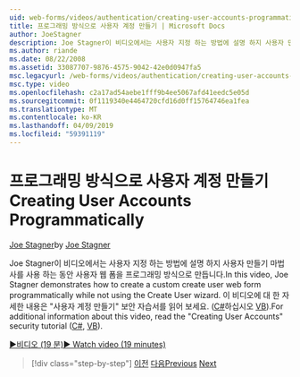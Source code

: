 ```yaml
---
uid: web-forms/videos/authentication/creating-user-accounts-programmatically
title: 프로그래밍 방식으로 사용자 계정 만들기 | Microsoft Docs
author: JoeStagner
description: Joe Stagner이 비디오에서는 사용자 지정 하는 방법에 설명 하지 사용자 만들기 마법사를 사용 하는 동안 사용자 웹 폼을 프로그래밍 방식으로 만듭니다. 에 대 한 추가 있나요...
ms.author: riande
ms.date: 08/22/2008
ms.assetid: 33087707-9876-4575-9042-42e0d0947fa5
msc.legacyurl: /web-forms/videos/authentication/creating-user-accounts-programmatically
msc.type: video
ms.openlocfilehash: c2a17ad54aebe1fff9b4ee5067afd41eedc5e05d
ms.sourcegitcommit: 0f1119340e4464720cfd16d0ff15764746ea1fea
ms.translationtype: MT
ms.contentlocale: ko-KR
ms.lasthandoff: 04/09/2019
ms.locfileid: "59391119"
---
```

# <a name="creating-user-accounts-programmatically"></a><span data-ttu-id="55336-104">프로그래밍 방식으로 사용자 계정 만들기</span><span class="sxs-lookup"><span data-stu-id="55336-104">Creating User Accounts Programmatically</span></span>

<span data-ttu-id="55336-105">[Joe Stagner](https://github.com/JoeStagner)</span><span class="sxs-lookup"><span data-stu-id="55336-105">by [Joe Stagner](https://github.com/JoeStagner)</span></span>

<span data-ttu-id="55336-106">Joe Stagner이 비디오에서는 사용자 지정 하는 방법에 설명 하지 사용자 만들기 마법사를 사용 하는 동안 사용자 웹 폼을 프로그래밍 방식으로 만듭니다.</span><span class="sxs-lookup"><span data-stu-id="55336-106">In this video, Joe Stagner demonstrates how to create a custom create user web form programmatically while not using the Create User wizard.</span></span> <span data-ttu-id="55336-107">이 비디오에 대 한 자세한 내용은 "사용자 계정 만들기" 보안 자습서를 읽어 보세요. ([C#](../../overview/older-versions-security/membership/creating-user-accounts-cs.md)하십시오 [VB](../../overview/older-versions-security/membership/creating-user-accounts-vb.md)).</span><span class="sxs-lookup"><span data-stu-id="55336-107">For additional information about this video, read the "Creating User Accounts" security tutorial ([C#](../../overview/older-versions-security/membership/creating-user-accounts-cs.md), [VB](../../overview/older-versions-security/membership/creating-user-accounts-vb.md)).</span></span>

[<span data-ttu-id="55336-108">&#9654;비디오 (19 분)</span><span class="sxs-lookup"><span data-stu-id="55336-108">&#9654; Watch video (19 minutes)</span></span>](https://channel9.msdn.com/Blogs/ASP-NET-Site-Videos/creating-user-accounts-programmatically)

> [!div class="step-by-step"]
> <span data-ttu-id="55336-109">[이전](creating-user-accounts-with-the-create-user-wizard.md)
> [다음](validating-users-manually.md)</span><span class="sxs-lookup"><span data-stu-id="55336-109">[Previous](creating-user-accounts-with-the-create-user-wizard.md)
[Next](validating-users-manually.md)</span></span>
